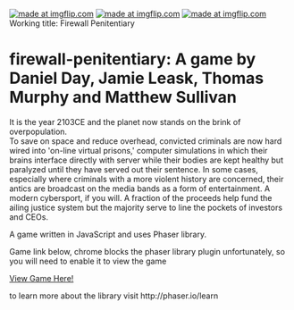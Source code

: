 <a href="https://imgflip.com/gif/1xmksi"><img src="https://i.imgflip.com/1xmksi.gif" title="made at imgflip.com"/></a>
<a href="https://imgflip.com/gif/1xmkvz"><img src="https://i.imgflip.com/1xmkvz.gif" title="made at imgflip.com"/></a>
<a href="https://imgflip.com/gif/1xml00"><img src="https://i.imgflip.com/1xml00.gif" title="made at imgflip.com"/></a>
Working title: Firewall Penitentiary
# firewall-penitentiary: A game by Daniel Day, Jamie Leask, Thomas Murphy and Matthew Sullivan
It is the year 2103CE and the planet now stands on the brink of overpopulation.  
To save on space and reduce overhead, convicted criminals are now hard wired into 'on-line virtual prisons,' 
computer simulations in which their brains interface directly with server while their bodies are kept
healthy but paralyzed until they have served out their sentence.  In some cases, especially where
criminals with a more violent history are concerned, their antics are broadcast on the media bands as a 
form of entertainment.  A modern cybersport, if you will.  A fraction of the proceeds help fund the 
ailing justice system but the majority serve to line the pockets of investors and CEOs.

A game written in JavaScript and uses Phaser library.
<p>Game link below, chrome blocks the phaser library plugin unfortunately, so you will need to enable it to view the game</p>
<a href="https://rjleask.github.io/firewall-penitentiary-sp/">View Game Here!</a>
<p>to learn more about the library visit http://phaser.io/learn</p>
